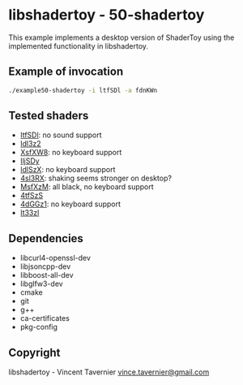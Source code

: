 # libshadertoy - 50-shadertoy

This example implements a desktop version of ShaderToy using the implemented
functionality in libshadertoy.

## Example of invocation

```bash
./example50-shadertoy -i ltfSDl -a fdnKWn
```

## Tested shaders

* [ltfSDl](https://www.shadertoy.com/view/ltfSDl): no sound support
* [ldl3z2](https://www.shadertoy.com/view/ldl3z2)
* [XsfXW8](https://www.shadertoy.com/view/XsfXW8): no keyboard support
* [lljSDy](https://www.shadertoy.com/view/lljSDy)
* [ldlSzX](https://www.shadertoy.com/view/ldlSzX): no keyboard support
* [4sl3RX](https://www.shadertoy.com/view/4sl3RX): shaking seems stronger on desktop?
* [MsfXzM](https://www.shadertoy.com/view/MsfXzM): all black, no keyboard support
* [4tfSzS](https://www.shadertoy.com/view/4tfSzS)
* [4dGGz1](https://www.shadertoy.com/view/4dGGz1): no keyboard support
* [lt33zl](https://www.shadertoy.com/view/lt33zl)

## Dependencies

* libcurl4-openssl-dev
* libjsoncpp-dev
* libboost-all-dev
* libglfw3-dev
* cmake
* git
* g++
* ca-certificates
* pkg-config

## Copyright

libshadertoy - Vincent Tavernier <vince.tavernier@gmail.com>

